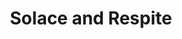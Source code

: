 ---
title: 'Solace and Respite'
releaseDate: 2023
albumArt:
  src: '@assets/albumArt/album placeholder.png'
  alt: 'Placeholder album art'
  artist: 'Unknown'
tracks:
  - name: 'Saturday Snowfall'
    src: '/audio/Solace and Respite/dad 01 01.mp3'
---
